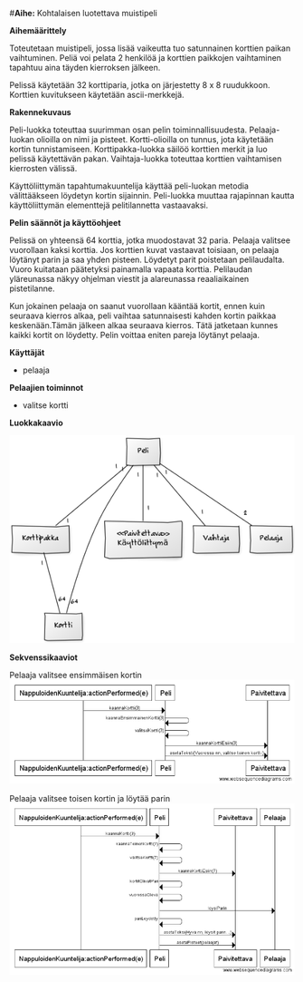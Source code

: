 #**Aihe:** Kohtalaisen luotettava muistipeli

**Aihemäärittely**

Toteutetaan muistipeli, jossa lisää vaikeutta tuo satunnainen korttien paikan vaihtuminen. Peliä voi pelata 2 henkilöä ja korttien paikkojen vaihtaminen tapahtuu aina täyden kierroksen jälkeen.

Pelissä käytetään 32 korttiparia, jotka on järjestetty 8 x 8 ruudukkoon. Korttien kuvitukseen käytetään ascii-merkkejä.

**Rakennekuvaus**

Peli-luokka toteuttaa suurimman osan pelin toiminnallisuudesta. Pelaaja-luokan olioilla on nimi ja pisteet. Kortti-olioilla on tunnus, jota käytetään kortin tunnistamiseen. Korttipakka-luokka säilöö korttien merkit ja luo pelissä käytettävän pakan. Vaihtaja-luokka toteuttaa korttien vaihtamisen kierrosten välissä.

Käyttöliittymän tapahtumakuuntelija käyttää peli-luokan metodia välittääkseen löydetyn kortin sijainnin. Peli-luokka muuttaa rajapinnan kautta käyttöliittymän elementtejä pelitilannetta vastaavaksi.

**Pelin säännöt ja käyttöohjeet**

Pelissä on yhteensä 64 korttia, jotka muodostavat 32 paria. Pelaaja valitsee vuorollaan kaksi korttia. Jos korttien kuvat vastaavat toisiaan, on pelaaja löytänyt parin ja saa yhden pisteen. Löydetyt parit poistetaan pelilaudalta. Vuoro kuitataan päätetyksi painamalla vapaata korttia. Pelilaudan yläreunassa näkyy ohjelman viestit ja alareunassa reaaliaikainen pistetilanne.

Kun jokainen pelaaja on saanut vuorollaan kääntää kortit, ennen kuin seuraava kierros alkaa, peli vaihtaa satunnaisesti kahden kortin paikkaa keskenään.Tämän jälkeen alkaa seuraava kierros. Tätä jatketaan kunnes kaikki kortit on löydetty. Pelin voittaa eniten pareja löytänyt pelaaja.

**Käyttäjät** 

* pelaaja

**Pelaajien toiminnot**
  * valitse kortti

**Luokkakaavio**

![Luokkakaavio](Luokkakaavio.png)

**Sekvenssikaaviot**

Pelaaja valitsee ensimmäisen kortin
![Sekvenssikaavio1](sekvenssi1.png)

Pelaaja valitsee toisen kortin ja löytää parin
![Sekvenssikaavio2](sekvenssi2.png)
